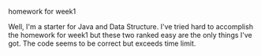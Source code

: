 homework for week1

Well, I'm a starter for Java and Data Structure. I've tried hard to accomplish the homework for week1 but these two ranked easy are the only things I've got. The code seems to be correct but exceeds time limit.
